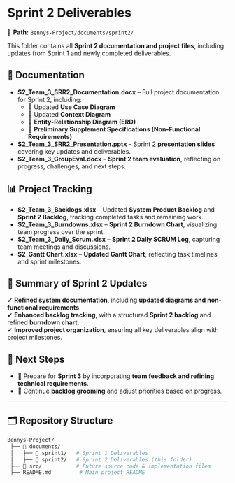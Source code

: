 # Sprint 2 Deliverables

📂 **Path:** `Bennys-Project/documents/sprint2/`  

This folder contains all **Sprint 2 documentation and project files**, including updates from Sprint 1 and newly completed deliverables.

## 📄 Documentation
- **S2_Team_3_SRR2_Documentation.docx** – Full project documentation for Sprint 2, including:
  - 📌 Updated **Use Case Diagram**
  - 📌 Updated **Context Diagram**
  - 📌 **Entity-Relationship Diagram (ERD)**
  - 📌 **Preliminary Supplement Specifications (Non-Functional Requirements)**
- **S2_Team_3_SRR2_Presentation.pptx** – Sprint 2 **presentation slides** covering key updates and deliverables.
- **S2_Team_3_GroupEval.docx** – **Sprint 2 team evaluation**, reflecting on progress, challenges, and next steps.

## 📊 Project Tracking
- **S2_Team_3_Backlogs.xlsx** – Updated **System Product Backlog** and **Sprint 2 Backlog**, tracking completed tasks and remaining work.
- **S2_Team_3_Burndowns.xlsx** – **Sprint 2 Burndown Chart**, visualizing team progress over the sprint.
- **S2_Team_3_Daily_Scrum.xlsx** – **Sprint 2 Daily SCRUM Log**, capturing team meetings and discussions.
- **S2_Gantt Chart.xlsx** – **Updated Gantt Chart**, reflecting task timelines and sprint milestones.

## 🔄 Summary of Sprint 2 Updates
✔ **Refined system documentation**, including **updated diagrams and non-functional requirements**.  
✔ **Enhanced backlog tracking**, with a structured **Sprint 2 backlog** and refined **burndown chart**.  
✔ **Improved project organization**, ensuring all key deliverables align with project milestones.

## 📌 Next Steps
- 🔹 Prepare for **Sprint 3** by incorporating **team feedback and refining technical requirements**.  
- 🔹 Continue **backlog grooming** and adjust priorities based on progress.  

---

## 🗂 Repository Structure
```bash
Bennys-Project/
 ├── 📂 documents/
 │   ├── 📂 sprint1/   # Sprint 1 Deliverables
 │   ├── 📂 sprint2/   # Sprint 2 Deliverables (this folder)
 ├── 📂 src/           # Future source code & implementation files
 ├── README.md         # Main project README
